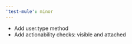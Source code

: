 ```yaml
---
'test-mule': minor
---
```


- Add user.type method
- Add actionability checks: visible and attached
